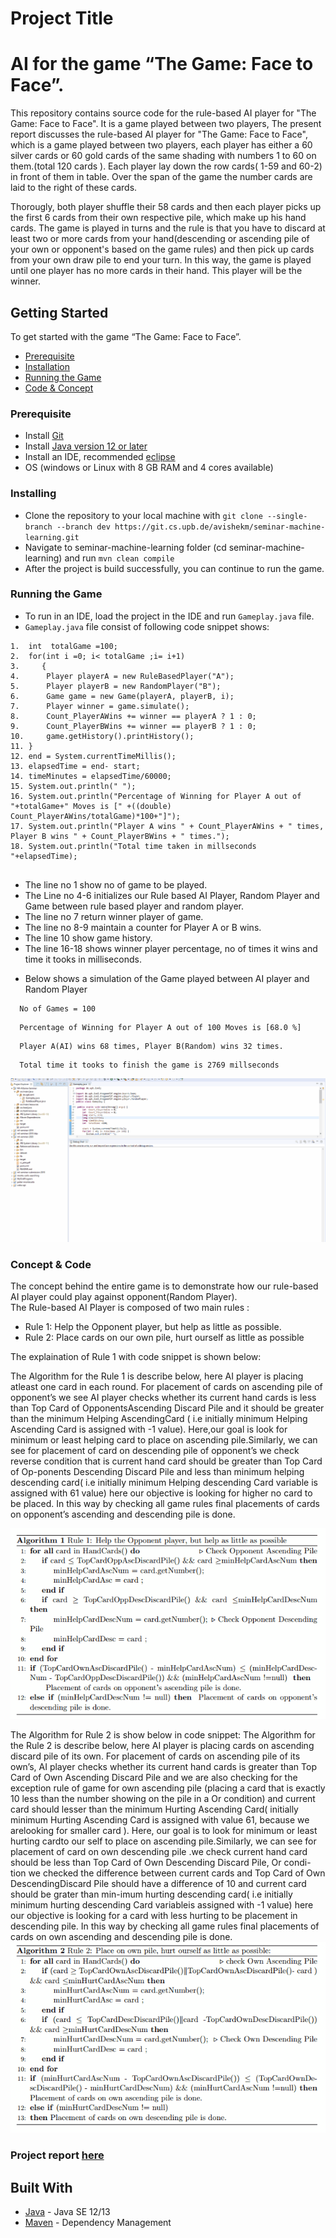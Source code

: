 # Project Title

# AI for the game “The Game: Face to Face”.
This repository contains source code for the rule-based AI player for "The Game: Face to Face". It is a game played between two players, The present report discusses the rule-based AI player for "The Game: Face to Face", which is a game played between two players, each player has either a 60 silver cards or 60 gold cards of the same shading with numbers 1 to 60 on them.(total 120 cards ).
Each player lay down the row cards( 1-59 and 60-2) in front of them in table. 
Over the span of the game the number cards are laid to the right of these cards.

Thorougly, both player shuffle their 58 cards and then each player  picks up the first 6 cards from their own respective pile, which make up his hand cards.
The game is played in turns and the rule is that you have to discard at least two or more cards from your hand(descending or ascending pile of your own or opponent's based on the game rules) and then pick up cards from your own draw pile to end your turn.
In this way, the game is played until one player has no more cards in their hand.
This player will be the winner.
## Getting Started

To get started with the game “The Game: Face to Face”.
- [Prerequisite]()
- [Installation]()
- [Running the Game]()
- [Code & Concept]() 

### Prerequisite



* Install [Git](https://git-scm.com/downloads)
* Install [Java version 12 or later](https://www.oracle.com/java/technologies/javase/jdk12-archive-downloads.html)
* Install an IDE, recommended [eclipse](https://www.eclipse.org/downloads/)
* OS (windows or Linux with 8 GB RAM and 4 cores available)


### Installing

* Clone the repository to your local machine with ```git clone --single-branch --branch dev https://git.cs.upb.de/avishekm/seminar-machine-learning.git```
* Navigate to seminar-machine-learning folder (cd seminar-machine-learning) and run ``` mvn clean compile ```
* After the project is build successfully, you can continue to run the game. 

### Running the Game
 * To run in an IDE, load the project in the IDE and run ``` Gameplay.java ``` file.<br>
 * ``` Gameplay.java ``` file consist of following code snippet shows:
 ```
1.  int  totalGame =100;
2.  for(int i =0; i< totalGame ;i= i+1) 
3.     {
4.	    Player playerA = new RuleBasedPlayer("A");
5.	    Player playerB = new RandomPlayer("B");
6.	    Game game = new Game(playerA, playerB, i);
7.	    Player winner = game.simulate();
8.	    Count_PlayerAWins += winner == playerA ? 1 : 0;
9.	    Count_PlayerBWins += winner == playerB ? 1 : 0;
10.	    game.getHistory().printHistory();
11.	}
12.	end = System.currentTimeMillis();
13.	elapsedTime = end- start;
14.	timeMinutes = elapsedTime/60000;
15.	System.out.println(" "); 
16.	System.out.println("Percentage of Winning for Player A out of "+totalGame+" Moves is [" +((double) Count_PlayerAWins/totalGame)*100+"]");
17.	System.out.println("Player A wins " + Count_PlayerAWins + " times, Player B wins " + Count_PlayerBWins + " times.");
18.	System.out.println("Total time taken in millseconds "+elapsedTime);
	
 ```
- The line no 1 show no of game to be played.
- The Line no 4-6 initializes our Rule based AI Player, Random Player and Game between rule based player and random player.
- The line no 7 return winner player of game.
- The line no 8-9 maintain a counter for Player A or B wins.
- The line 10 show game history.
- The line 16-18 shows winner player percentage, no of times it wins and time it tooks in milliseconds.
 * Below shows a simulation of the Game played between AI player and Random Player
 ```
   No of Games = 100
 ```
 ``` 
   Percentage of Winning for Player A out of 100 Moves is [68.0 %]
 ```
 ```
   Player A(AI) wins 68 times, Player B(Random) wins 32 times.
 ```  
 ```
   Total time it tooks to finish the game is 2769 millseconds
 ```
   ![Game Play](Gameplay.gif)
### Concept & Code 
The concept behind the entire game is to demonstrate how our rule-based AI player could play against opponent(Random Player).<br>
The Rule-based AI Player is composed of two main rules :<br>
- Rule 1:  Help the Opponent player, but help as little as possible.
- Rule 2:  Place cards on our own pile, hurt ourself as little as possible <br> 

The explaination of Rule 1 with code snippet is shown below:<br>

The Algorithm for the Rule 1 is describe below, here AI player is placing atleast one card  in  each  round.   For  placement  of  cards  on  ascending  pile  of  opponent’s  we  see AI  player  checks  whether  its  current  hand  cards  is  less  than  Top  Card  of  OpponentsAscending Discard Pile and it should be greater than the minimum Helping AscendingCard ( i.e initially minimum Helping Ascending Card is assigned with -1 value).  Here,our goal is look for minimum or least helping card to place on ascending pile.Similarly, we can see for placement of card on descending pile of opponent’s we check reverse  condition  that  is  current  hand  card  should  be  greater  than  Top  Card  of  Op-ponents Descending Discard Pile and less than minimum helping descending card( i.e initially minimum Helping descending Card variable is assigned with 61 value) here our objective is looking for higher no card to be placed. In this way by checking all game rules final placements of cards on opponent’s ascending and descending pile is done.

![Algorithm/Rule 1](Algorithm-Rule-1.gif) <br>



The Algorithm for Rule 2 is show below in code snippet:
The Algorithm for the Rule 2 is describe below,  here AI player is placing cards on ascending discard pile of its own. For placement of cards on ascending pile of its own’s, AI player checks whether its current hand cards is greater than Top Card of Own Ascending Discard Pile and we are also checking for the exception rule of game for own ascending pile (placing a card that is exactly 10 less than the number showing on the pile in a Or condition) and current card should lesser than the minimum Hurting Ascending Card( initially minimum Hurting Ascending Card is assigned with value 61, because we arelooking for smaller card ).  Here, our goal is to look for minimum or least hurting cardto our self to place on ascending pile.Similarly, we can see for placement of card on own descending pile .we check current hand  card  should  be  less  than  Top  Card  of  Own  Descending  Discard  Pile,  Or  condi-tion we checked the difference between current cards and Top Card of Own DescendingDiscard Pile should have a difference of 10 and current card should be grater than min-imum hurting descending card( i.e initially minimum hurting descending Card variableis assigned with -1 value) here our objective is looking for a card with less hurting to be placement in descending pile. In this way by checking all game rules final placements of cards on own ascending and descending pile is done.<br>
![Algorithm/Rule 2](Algorithm-Rule-2.gif)
### Project report [here](https://github.com/avishek2020/Machine-Learning-AI-Agent/blob/master/Report_Ml_AI_Game_Seminar.pdf) 
## Built With
* [Java](https://www.oracle.com/java/technologies/javase-downloads.html) - Java SE 12/13
* [Maven](https://maven.apache.org/) - Dependency Management



